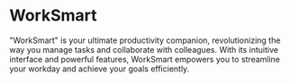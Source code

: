# WorkSmart
"WorkSmart" is your ultimate productivity companion, revolutionizing the way you manage tasks and collaborate with colleagues. With its intuitive interface and powerful features, WorkSmart empowers you to streamline your workday and achieve your goals efficiently.
